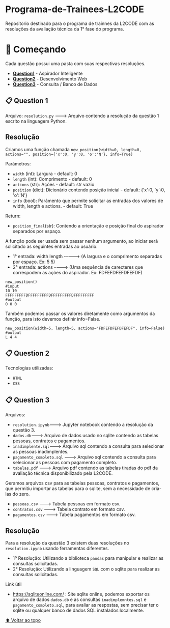 # Programa-de-Trainees-L2CODE

Repositorio destinado para o programa de trainnes da L2CODE com as resoluções da avaliação técnica da 1° fase do programa.


# 🚀 Começando

Cada questão possui uma pasta com suas respectivas resoluções.

- **[Question1](#-question-1)** - Aspirador Inteligente
- **[Question2](#-question-2)** - Desenvolvimento Web
- **[Question3](#-question-3)** - Consulta / Banco de Dados


📋 Question 1
------------

Arquivo: `resolution.py` ---> Arquivo contendo a resolução da questão 1 escrito na linguagem Python.

Resolução
------------
Criamos uma função chamada `new_position(width=0, length=0, actions="", position={'x':0, 'y':0, 'o':'N'}, info=True)`

Parâmetros:
- `width` (int): Largura - default: 0
- `length` (int): Comprimento - default: 0
- `actions` (str): Ações - default: str vazio
- `position` (dict): Dicionário contendo posição inicial - default: {'x':0, 'y':0, 'o':'N'}
- `info` (bool): Parâmento que permite solicitar as entradas dos valores de width, length e actions. - default: True

Return: 
- `position_final`(str): Contendo a orientação e posição final do aspirador separados por espaço.

A função pode ser usada sem passar nenhum argumento, ao iniciar será solicitado as seguintes entradas ao usuário:
- 1° entrada: width length -----> (A largura e o comprimento separadas por espaço. Ex: 5 5)
- 2° entrada: actions ----> (Uma sequência de carecteres que correspodem as ações do aspirador. Ex: FDFEFDFEFDFEFDF)
```
new_position()
#input
10 10
FFFFFFFFFDFFFFFFFFFDFFFFFFFFFDFFFFFFFFF
#output
O 0 0 

```
Também podemos passar os valores diretamente como argumentos da função, para isto devemos definir info=False.
```
new_position(width=5, length=5, actions="FDFEFDFEFDFEFDF", info=False)
#output
L 4 4
```
📋 Question 2
------------

Tecnologias utilizadas:

- `HTML`
- `CSS`

📋 Question 3
------------
Arquivos:
- `resolution.ipynb`---> Jupyter notebook contendo a resolução da questão 3.
- `dados.db`---> Arquivo de dados usado no sqlite contendo as tabelas pessoas, contratos e pagamentos.
- `inadimplente.sql`---> Arquivo sql contendo a consulta para selecionar as pessoas inadimplentes.
- `pagamento_completo.sql` ---> Arquivo sql contendo a consulta para selecionar as pessoas com pagamento completo.
- `tabelas.pdf` ---> Arquivo pdf contendo as tabelas tiradas do pdf da avaliação técnica disponibilizado pela L2CODE.

Geramos arquivos csv para as tabelas pessoas, contratos e pagamentos, que permitiu importar as tabelas para o sqlite, sem a necessidade de cria-las do zero.
- `pessoas.csv` ---> Tabela pessoas em formato csv.
- `contratos.csv` ---> Tabela contrato em formato csv.
- `pagamentos.csv` ---> Tabela pagamentos em formato csv.

Resolução
------------
Para a resolução da questão 3 existem duas resoluções no `resolution.ipynb` usando ferramentas diferentes.

- 1º Resolução: Utilizando a biblioteca `pandas` para manipular e realizar as consultas solicitadas.
- 2° Resolução: Utilizando a linguagem `SQL` com o sqlite para realizar as consultas solicitadas.

Link útil

- https://sqliteonline.com/ : Site sqlite online, podemos exportar os arquivo de dados `dados.db` e as consultas `inadimplemntes.sql` e `pagamento_completo.sql`, para avaliar as respostas, sem precisar ter o sqlite ou qualquer banco de dados SQL instalados localmente.

[⬆ Voltar ao topo](#Programa-de-Trainees-L2CODE)
